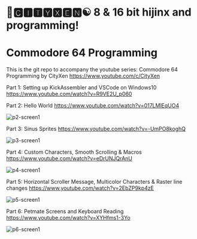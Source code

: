 # 🌆🅲🅸🆃🆈🆇🅴🅽☯️ 8 & 16 bit hijinx and programming!

# Commodore 64 Programming

This is the git repo to accompany the youtube series: Commodore 64 Programming by CityXen https://www.youtube.com/c/CityXen

Part 1: Setting up KickAssembler and VSCode on Windows10 https://www.youtube.com/watch?v=R9VE2U_p060

Part 2: Hello World https://www.youtube.com/watch?v=017LMlEqUO4

![p2-screen1](https://raw.githubusercontent.com/cityxen/Commodore64_Programming/master/Part2%20-%20Hello%20World/images/screen1.jpg)

Part 3: Sinus Sprites https://www.youtube.com/watch?v=-UmPO8koghQ

![p3-screen1](https://raw.githubusercontent.com/cityxen/Commodore64_Programming/master/Part3%20-%20Sinus%20Sprites/images/screen1.jpg)

Part 4: Custom Characters, Smooth Scrolling & Macros https://www.youtube.com/watch?v=eDrUNJQrAnU

![p4-screen1](https://raw.githubusercontent.com/cityxen/Commodore64_Programming/master/Part4%20-%20Custom%20Chars,%20Smooth%20Scrolling/images/screen1.jpg)

Part 5: Horizontal Scroller Message, Multicolor Characters & Raster line changes https://www.youtube.com/watch?v=2EbZP9kp4zE

![p5-screen1](https://raw.githubusercontent.com/cityxen/Commodore64_Programming/master/Part5%20-%20Scroller%20Message/images/screen1.jpg)

Part 6: Petmate Screens and Keyboard Reading https://www.youtube.com/watch?v=XYHfms1-3Yo

![p6-screen1](https://raw.githubusercontent.com/cityxen/Commodore64_Programming/master/Part6%20-%20Petmate%20Screens%20and%20Keyboard/images/screen1.jpg)
